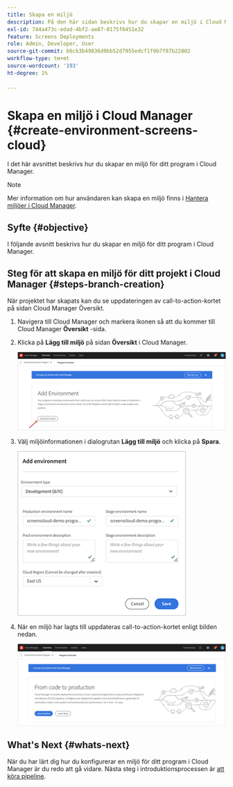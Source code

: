 ```yaml
---
title: Skapa en miljö
description: På den här sidan beskrivs hur du skapar en miljö i Cloud Manager för Screens as a Cloud Service.
exl-id: 744a473c-edad-4bf2-ae87-0175f6451e32
feature: Screens Deployments
role: Admin, Developer, User
source-git-commit: 66cb3b49836d9bb52d7955edcf1f0b7f87b22802
workflow-type: tm+mt
source-wordcount: '193'
ht-degree: 1%

---
```


# Skapa en miljö i Cloud Manager {#create-environment-screens-cloud}

I det här avsnittet beskrivs hur du skapar en miljö för ditt program i Cloud Manager.

>[!NOTE]
>Mer information om hur användaren kan skapa en miljö finns i [Hantera miljöer i Cloud Manager](https://experienceleague.adobe.com/docs/experience-manager-cloud-service/content/implementing/using-cloud-manager/manage-environments.html).

## Syfte {#objective}

I följande avsnitt beskrivs hur du skapar en miljö för ditt program i Cloud Manager.

## Steg för att skapa en miljö för ditt projekt i Cloud Manager {#steps-branch-creation}

När projektet har skapats kan du se uppdateringen av call-to-action-kortet på sidan Cloud Manager Översikt.

1. Navigera till Cloud Manager och markera ikonen så att du kommer till Cloud Manager **Översikt** -sida.

1. Klicka på **Lägg till miljö** på sidan **Översikt** i Cloud Manager.

   ![bild](/help/screens-cloud/assets/onboarding/add-environ1.png)

1. Välj miljöinformationen i dialogrutan **Lägg till miljö** och klicka på **Spara**.

   ![bild](/help/screens-cloud/assets/onboarding/add-environ2.png)

1. När en miljö har lagts till uppdateras call-to-action-kortet enligt bilden nedan.

   ![bild](/help/screens-cloud/assets/onboarding/add-environ3a.png)

## What&#39;s Next {#whats-next}

När du har lärt dig hur du konfigurerar en miljö för ditt program i Cloud Manager är du redo att gå vidare. Nästa steg i introduktionsprocessen är [att köra pipeline](/help/screens-cloud/onboarding-screens-cloud/running-a-pipeline.md).
